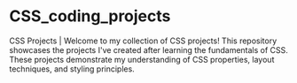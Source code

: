 # CSS_coding_projects
CSS Projects | Welcome to my collection of CSS projects! This repository showcases the projects I've created after learning the fundamentals of CSS. These projects demonstrate my understanding of CSS properties, layout techniques, and styling principles.
